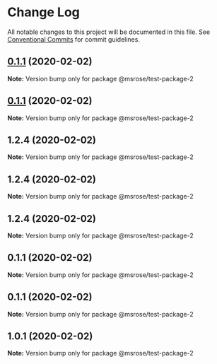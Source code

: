 # Change Log

All notable changes to this project will be documented in this file.
See [Conventional Commits](https://conventionalcommits.org) for commit guidelines.

## [0.1.1](https://github.com/tophat/monodeploy/compare/@msrose/test-package-2@1.2.4...@msrose/test-package-2@0.1.1) (2020-02-02)

**Note:** Version bump only for package @msrose/test-package-2





## [0.1.1](https://github.com/tophat/monodeploy/compare/@msrose/test-package-2@1.2.4...@msrose/test-package-2@0.1.1) (2020-02-02)

**Note:** Version bump only for package @msrose/test-package-2





## 1.2.4 (2020-02-02)

**Note:** Version bump only for package @msrose/test-package-2





## 1.2.4 (2020-02-02)

**Note:** Version bump only for package @msrose/test-package-2





## 1.2.4 (2020-02-02)

**Note:** Version bump only for package @msrose/test-package-2





## 0.1.1 (2020-02-02)

**Note:** Version bump only for package @msrose/test-package-2





## 0.1.1 (2020-02-02)

**Note:** Version bump only for package @msrose/test-package-2





## 1.0.1 (2020-02-02)

**Note:** Version bump only for package @msrose/test-package-2
